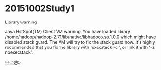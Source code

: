 # 20151002Study1

Library warning

Java HotSpot(TM) Client VM warning: You have loaded library /home/hadoop/hadoop-2.7.1/lib/native/libhadoop.so.1.0.0 which might have disabled stack guard. The VM will try to fix the stack guard now.
It's highly recommended that you fix the library with 'execstack -c <libfile>', or link it with '-z noexecstack'.


모르겠다
